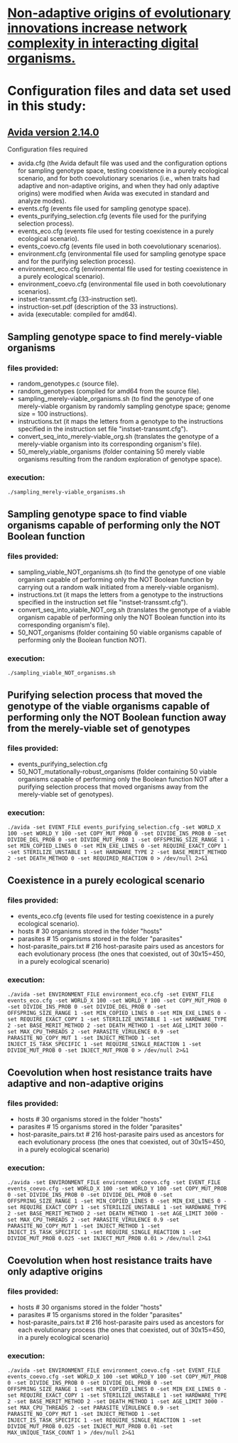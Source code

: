 # <a href="https://github.com/miguelfortuna/avida_host-parasite/blob/master/Non-adaptive%20origins%20of%20evolutionary%20innovations%20increase%20network%20complexity%20in%20interacting%20digital%20organisms.pdf" target="_blank">Non-adaptive origins of evolutionary innovations increase network complexity in interacting digital organisms.</a>

# Configuration files and data set used in this study: 

## <a href="https://github.com/devosoft/avida" target="_blank">Avida version 2.14.0</a>  

Configuration files required
- avida.cfg (the Avida default file was used and the configuration options for sampling genotype space, testing coexistence in a purely ecological scenario, and for both coevolutionary scenarios (i.e., when traits had adaptive and non-adaptive origins, and when they had only adaptive origins) were modified when Avida was executed in standard and analyze modes).
- events.cfg (events file used for sampling genotype space).
- events_purifying_selection.cfg (events file used for the purifying selection process).
- events_eco.cfg (events file used for testing coexistence in a purely ecological scenario).
- events_coevo.cfg (events file used in both coevolutionary scenarios).
- environment.cfg (environmental file used for sampling genotype space and for the purifying selection process).
- environment_eco.cfg (environmental file used for testing coexistence in a purely ecological scenario).
- environment_coevo.cfg (environmental file used in both coevolutionary scenarios).
- instset-transsmt.cfg (33-instruction set).
- instruction-set.pdf (description of the 33 instructions).
- avida (executable: compiled for amd64).

## Sampling genotype space to find merely-viable organisms ###
### files provided:
- random_genotypes.c (source file).
- random_genotypes (compiled for amd64 from the source file).
- sampling_merely-viable_organisms.sh (to find the genotype of one merely-viable organism by randomly sampling genotype space; genome size = 100 instructions).
- instructions.txt (it maps the letters from a genotype to the instructions specified in the instruction set file "instset-transsmt.cfg").
- convert_seq_into_merely-viable_org.sh (translates the genotype of a merely-viable organism into its corresponding organism's file).
- 50_merely_viable_organisms (folder containing 50 merely viable organisms resulting from the random exploration of genotype space).
### execution:
```
./sampling_merely-viable_organisms.sh
```

## Sampling genotype space to find viable organisms capable of performing only the NOT Boolean function ###
### files provided:
- sampling_viable_NOT_organisms.sh (to find the genotype of one viable organism capable of performing only the NOT Boolean function by carrying out a random walk initiated from a merely-viable organism).
- instructions.txt (it maps the letters from a genotype to the instructions specified in the instruction set file "instset-transsmt.cfg").
- convert_seq_into_viable_NOT_org.sh (translates the genotype of a viable organism capable of performing only the NOT Boolean function into its corresponding organism's file).
- 50_NOT_organisms (folder containing 50 viable organisms capable of performing only the Boolean function NOT).
### execution:
```
./sampling_viable_NOT_organisms.sh
```

## Purifying selection process that moved the genotype of the viable organisms capable of performing only the NOT Boolean function away from the merely-viable set of genotypes ###
### files provided:
- events_purifying_selection.cfg
- 50_NOT_mutationally-robust_organisms (folder containing 50 viable organisms capable of performing only the Boolean function NOT after a purifying selection process that moved organisms away from the merely-viable set of genotypes).
### execution:
```
./avida -set EVENT_FILE events_purifying_selection.cfg -set WORLD_X 100 -set WORLD_Y 100 -set COPY_MUT_PROB 0 -set DIVIDE_INS_PROB 0 -set DIVIDE_DEL_PROB 0 -set DIVIDE_MUT_PROB 1 -set OFFSPRING_SIZE_RANGE 1 -set MIN_COPIED_LINES 0 -set MIN_EXE_LINES 0 -set REQUIRE_EXACT_COPY 1 -set STERILIZE_UNSTABLE 1 -set HARDWARE_TYPE 2 -set BASE_MERIT_METHOD 2 -set DEATH_METHOD 0 -set REQUIRED_REACTION 0 > /dev/null 2>&1
```

## Coexistence in a purely ecological scenario ###
### files provided:
- events_eco.cfg (events file used for testing coexistence in a purely ecological scenario).
- hosts # 30 organisms stored in the folder "hosts"
- parasites # 15 organisms stored in the folder "parasites"
- host-parasite_pairs.txt # 216 host-parasite pairs used as ancestors for each evolutionary process (the ones that coexisted, out of 30x15=450, in a purely ecological scenario)
### execution:
```
./avida -set ENVIRONMENT_FILE environment_eco.cfg -set EVENT_FILE events_eco.cfg -set WORLD_X 100 -set WORLD_Y 100 -set COPY_MUT_PROB 0 -set DIVIDE_INS_PROB 0 -set DIVIDE_DEL_PROB 0 -set OFFSPRING_SIZE_RANGE 1 -set MIN_COPIED_LINES 0 -set MIN_EXE_LINES 0 -set REQUIRE_EXACT_COPY 1 -set STERILIZE_UNSTABLE 1 -set HARDWARE_TYPE 2 -set BASE_MERIT_METHOD 2 -set DEATH_METHOD 1 -set AGE_LIMIT 3000 -set MAX_CPU_THREADS 2 -set PARASITE_VIRULENCE 0.9 -set PARASITE_NO_COPY_MUT 1 -set INJECT_METHOD 1 -set INJECT_IS_TASK_SPECIFIC 1 -set REQUIRE_SINGLE_REACTION 1 -set DIVIDE_MUT_PROB 0 -set INJECT_MUT_PROB 0 > /dev/null 2>&1
```

## Coevolution when host resistance traits have adaptive and non-adaptive origins ###
### files provided:
- hosts # 30 organisms stored in the folder "hosts"
- parasites # 15 organisms stored in the folder "parasites"
- host-parasite_pairs.txt # 216 host-parasite pairs used as ancestors for each evolutionary process (the ones that coexisted, out of 30x15=450, in a purely ecological scenario)
### execution:
```
./avida -set ENVIRONMENT_FILE environment_coevo.cfg -set EVENT_FILE events_coevo.cfg -set WORLD_X 100 -set WORLD_Y 100 -set COPY_MUT_PROB 0 -set DIVIDE_INS_PROB 0 -set DIVIDE_DEL_PROB 0 -set OFFSPRING_SIZE_RANGE 1 -set MIN_COPIED_LINES 0 -set MIN_EXE_LINES 0 -set REQUIRE_EXACT_COPY 1 -set STERILIZE_UNSTABLE 1 -set HARDWARE_TYPE 2 -set BASE_MERIT_METHOD 2 -set DEATH_METHOD 1 -set AGE_LIMIT 3000 -set MAX_CPU_THREADS 2 -set PARASITE_VIRULENCE 0.9 -set PARASITE_NO_COPY_MUT 1 -set INJECT_METHOD 1 -set INJECT_IS_TASK_SPECIFIC 1 -set REQUIRE_SINGLE_REACTION 1 -set DIVIDE_MUT_PROB 0.025 -set INJECT_MUT_PROB 0.01 > /dev/null 2>&1
```

## Coevolution when host resistance traits have only adaptive origins ###
### files provided:
- hosts # 30 organisms stored in the folder "hosts"
- parasites # 15 organisms stored in the folder "parasites"
- host-parasite_pairs.txt # 216 host-parasite pairs used as ancestors for each evolutionary process (the ones that coexisted, out of 30x15=450, in a purely ecological scenario)
### execution:
```
./avida -set ENVIRONMENT_FILE environment_coevo.cfg -set EVENT_FILE events_coevo.cfg -set WORLD_X 100 -set WORLD_Y 100 -set COPY_MUT_PROB 0 -set DIVIDE_INS_PROB 0 -set DIVIDE_DEL_PROB 0 -set OFFSPRING_SIZE_RANGE 1 -set MIN_COPIED_LINES 0 -set MIN_EXE_LINES 0 -set REQUIRE_EXACT_COPY 1 -set STERILIZE_UNSTABLE 1 -set HARDWARE_TYPE 2 -set BASE_MERIT_METHOD 2 -set DEATH_METHOD 1 -set AGE_LIMIT 3000 -set MAX_CPU_THREADS 2 -set PARASITE_VIRULENCE 0.9 -set PARASITE_NO_COPY_MUT 1 -set INJECT_METHOD 1 -set INJECT_IS_TASK_SPECIFIC 1 -set REQUIRE_SINGLE_REACTION 1 -set DIVIDE_MUT_PROB 0.025 -set INJECT_MUT_PROB 0.01 -set MAX_UNIQUE_TASK_COUNT 1 > /dev/null 2>&1
```
